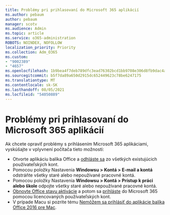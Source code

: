 ```yaml
---
title: Problémy pri prihlasovaní do Microsoft 365 aplikácií
ms.author: pebaum
author: pebaum
manager: scotv
ms.audience: Admin
ms.topic: article
ms.service: o365-administration
ROBOTS: NOINDEX, NOFOLLOW
localization_priority: Priority
ms.collection: Adm_O365
ms.custom:
- "9002389"
- "4657"
ms.openlocfilehash: 1b9bea4f7deb789dfc3ead76302bcd1bb9708e306d8fb9dac4a9e7b8631bf9ed
ms.sourcegitcommit: b5f7da89a650d2915dc652449623c78be6247175
ms.translationtype: MT
ms.contentlocale: sk-SK
ms.lasthandoff: 08/05/2021
ms.locfileid: "54050889"
---
```

# <a name="issues-signing-into-microsoft-365-apps"></a>Problémy pri prihlasovaní do Microsoft 365 aplikácií

Ak chcete opraviť problémy s prihlásením Microsoft 365 aplikáciami, vyskúšajte v vplyvnení počítača tieto možnosti:

- Otvorte aplikáciu balíka Office a [odhláste sa](https://go.microsoft.com/fwlink/?linkid=2114082) zo všetkých existujúcich používateľských kont.
- Pomocou položky Nastavenia **Windowsu > Kontá > E-mail a kontá** odstráňte všetky staré alebo nepoužívané pracovné kontá.
- Pomocou položky Nastavenia **Windowsu > Kontá > Prístup k práci alebo škole** odpojte všetky staré alebo nepoužívané pracovné kontá.
- [Obnovte Office stavu aktivácie](https://docs.microsoft.com/office365/troubleshoot/activation/reset-office-365-proplus-activation-state) a potom sa [prihláste](https://support.office.com/article/sign-in-to-office-b9582171-fd1f-4284-9846-bdd72bb28426) do Microsoft 365 pomocou licencovaných používateľských kont.
- V prípade Macu si pozrite tému [Nemôžem sa prihlásiť do aplikácie balíka Office 2016 pre Mac](https://docs.microsoft.com/office365/troubleshoot/authentication/sign-in-to-office-2016-for-mac-fail).

